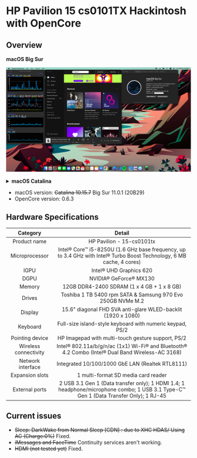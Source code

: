 # HP Pavilion 15 cs0101TX Hackintosh with OpenCore
## Overview
 <summary><strong>macOS Big Sur</strong></summary>
 
![screenshot](images/Big-Sur-2020-11-26.png)

<details>
 <summary><strong>macOS Catalina</strong></summary>
 
![screenshot](https://i.imgur.com/5txHbRU.png)

 </details>
 
- macOS version: ~~Catalina 10.15.7~~ Big Sur 11.0.1 (20B29)
- OpenCore version: 0.6.3

## Hardware Specifications 
| Category | Detail |
|:----:|:----:|
| Product name | HP Pavilion - 15-cs0101tx |
| Microprocessor | Intel® Core™ i5-8250U (1.6 GHz base frequency, up to 3.4 GHz with Intel® Turbo Boost Technology, 6 MB cache, 4 cores)|
| IGPU | Intel® UHD Graphics 620 |
| DGPU | NVIDIA® GeForce® MX130 | 
| Memory | 12GB DDR4-2400 SDRAM (1 x 4 GB + 1 x 8 GB) |
| Drives | Toshiba 1 TB 5400 rpm SATA & Samsung 970 Evo 250GB NVMe M.2 | 
| Display | 15.6" diagonal FHD SVA anti-glare WLED-backlit (1920 x 1080) |
| Keyboard | Full-size island-style keyboard with numeric keypad, PS/2 |
| Pointing device | HP Imagepad with multi-touch gesture support, PS/2 |
| Wireless connectivity | Intel® 802.11a/b/g/n/ac (1x1) Wi-Fi® and Bluetooth® 4.2 Combo (Intel® Dual Band Wireless-AC 3168) |
| Network interface | Integrated 10/100/1000 GbE LAN (Realtek RTL8111) |
| Expansion slots | 1 multi-format SD media card reader |
| External ports | 2 USB 3.1 Gen 1 (Data transfer only); 1 HDMI 1.4; 1 headphone/microphone combo; 1 USB 3.1 Type-C™ Gen 1 (Data Transfer Only); 1 RJ-45 | 
## Current issues
- ~~Sleep: DarkWake from Normal Sleep [CDN] : due to XHC HDAS/ Using AC (Charge:0%)~~ Fixed.
- ~~iMessages and FaceTime~~ Continuity services aren't working.
- ~~HDMI (not tested yet)~~ Fixed.
